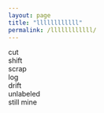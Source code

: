 ```yaml
---
layout: page
title: "llllllllllll"
permalink: /llllllllllll/
---
```

cut  
shift  
scrap  
log  
drift  
unlabeled  
still mine
